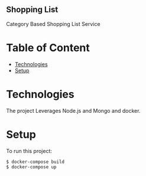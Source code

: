 ## Shopping List
Category Based Shopping List Service

# Table of Content
* [Technologies](#technologies)
* [Setup](#setup)

# Technologies
The project Leverages Node.js and Mongo and docker.

# Setup
To run this project:
```
$ docker-compose build
$ docker-compose up
```